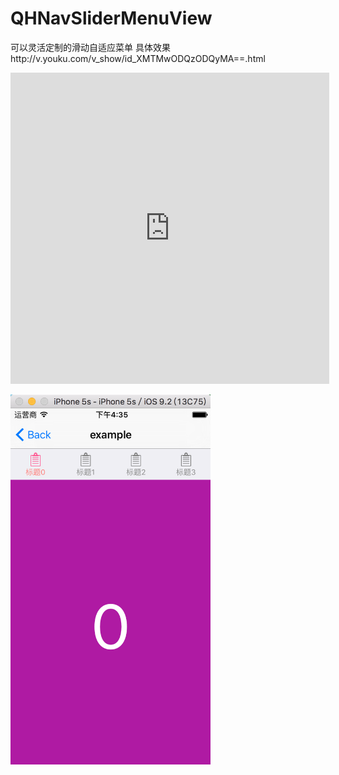 # QHNavSliderMenuView
可以灵活定制的滑动自适应菜单
具体效果http://v.youku.com/v_show/id_XMTMwODQzODQyMA==.html


<iframe height=498 width=510 src="http://v.youku.com/v_show/id_XMTMwODQzODQyMA==.html" frameborder=0 allowfullscreen></iframe>

<img src="https://github.com/735850697/QHNavSliderMenuView/blob/master/屏幕快照%202016-01-21%20下午4.35.09.png" width="320"><br/>
